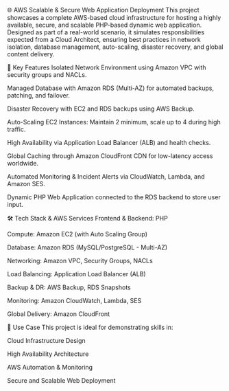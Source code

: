 🌐 AWS Scalable & Secure Web Application Deployment
This project showcases a complete AWS-based cloud infrastructure for hosting a highly available, secure, and scalable PHP-based dynamic web application. Designed as part of a real-world scenario, it simulates responsibilities expected from a Cloud Architect, ensuring best practices in network isolation, database management, auto-scaling, disaster recovery, and global content delivery.

📌 Key Features
Isolated Network Environment using Amazon VPC with security groups and NACLs.

Managed Database with Amazon RDS (Multi-AZ) for automated backups, patching, and failover.

Disaster Recovery with EC2 and RDS backups using AWS Backup.

Auto-Scaling EC2 Instances: Maintain 2 minimum, scale up to 4 during high traffic.

High Availability via Application Load Balancer (ALB) and health checks.

Global Caching through Amazon CloudFront CDN for low-latency access worldwide.

Automated Monitoring & Incident Alerts via CloudWatch, Lambda, and Amazon SES.

Dynamic PHP Web Application connected to the RDS backend to store user input.

🛠️ Tech Stack & AWS Services
Frontend & Backend: PHP

Compute: Amazon EC2 (with Auto Scaling Group)

Database: Amazon RDS (MySQL/PostgreSQL - Multi-AZ)

Networking: Amazon VPC, Security Groups, NACLs

Load Balancing: Application Load Balancer (ALB)

Backup & DR: AWS Backup, RDS Snapshots

Monitoring: Amazon CloudWatch, Lambda, SES

Global Delivery: Amazon CloudFront

📄 Use Case
This project is ideal for demonstrating skills in:

Cloud Infrastructure Design

High Availability Architecture

AWS Automation & Monitoring

Secure and Scalable Web Deployment

